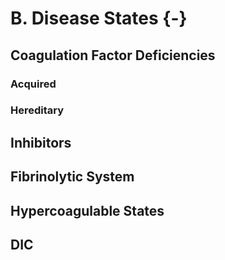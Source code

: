 # B. Disease States {-}


## Coagulation Factor Deficiencies


### Acquired


### Hereditary


## Inhibitors


## Fibrinolytic System


## Hypercoagulable States


## DIC
